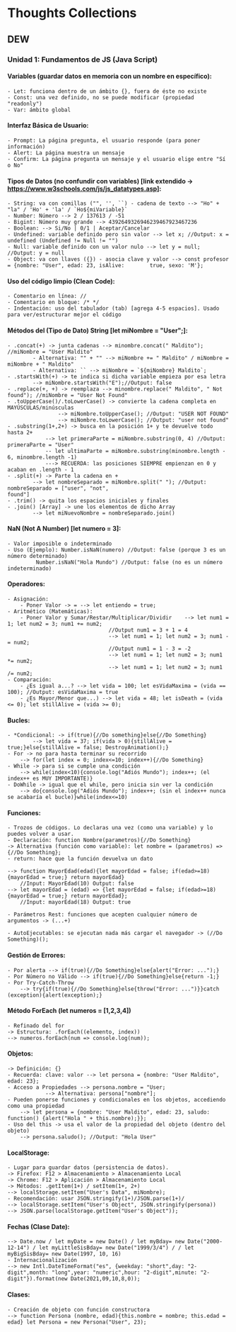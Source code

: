 # Thoughts Collections

## DEW

### Unidad 1: Fundamentos de JS (Java Script)

#### Variables (guardar datos en memoria con un nombre en específico):
	- Let: funciona dentro de un ámbito {}, fuera de éste no existe
	- Const: una vez definido, no se puede modificar (propiedad "readonly")
	- Var: ámbito global

#### Interfaz Básica de Usuario:
	- Prompt: La página pregunta, el usuario responde (para poner información)
	- Alert: La página muestra un mensaje
	- Confirm: La página pregunta un mensaje y el usuario elige entre "Sí o No"

#### Tipos de Datos (no confundir con variables) [link extendido -> https://www.w3schools.com/js/js_datatypes.asp]:
	- String: va con comillas ("", '', ``) - cadena de texto --> "Ho" + "la" / 'Ho' + 'la' / `Ho${miVariable}`
	- Number: Número --> 2 / 137613 / -51
	- Bigint: Número muy grande --> 4392649326946239467923467236
	- Boolean: --> Si/No | 0/1 | Aceptar/Cancelar
	- Undefined: variable definido pero sin valor --> let x; //Output: x = undefined (Undefined != Null != "")
	- Null: variable definido con un valor nulo --> let y = null; //Output: y = null
	- Object: va con llaves ({}) - asocia clave y valor --> const profesor = {nombre: "User", edad: 23, isAlive: 		true, sexo: 'M'};

#### Uso del código limpio (Clean Code):
	- Comentario en línea: //
	- Comentario en bloque: /* */
	- Indentación: uso del tabulador (tab) [agrega 4-5 espacios]. Usado para ver/estructurar mejor el código

#### Métodos del (Tipo de Dato) String [let miNombre = "User";]:
	- .concat(+) -> junta cadenas --> minombre.concat(" Maldito"); //miNombre = "User Maldito"
			- Alternativa: "" + "" --> miNombre += " Maldito" / miNombre = miNombre + " Maldito"
			- Alternativa: `` --> miNombre = `${miNombre} Maldito`;
	- .startsWith(+) -> te indica si dicha variable empieza por esa letra
			--> miNombre.startsWith("E");//Output: false
	- .replace(+, +) -> reemplaza --> minombre.replace(" Maldito", " Not found"); //miNombre = "User Not Found"
	- .toUpperCase()/.toLowerCase() -> convierte la cadena completa en MAYÚSCULAS/minúsculas
					--> miNombre.toUpperCase(); //Output: "USER NOT FOUND"
					--> miNombre.toLowerCase(); //Output: "user not found"
	- .substring(1+,2+) -> busca en la posición 1+ y te devuelve todo hasta 2+
				--> let primeraParte = miNombre.substring(0, 4) //Output: primeraParte = "User"
				-- let ultimaParte = miNombre.substring(minombre.length - 6, minombre.length -1)
				---> RECUERDA: las posiciones SIEMPRE empienzan en 0 y acaban en .length - 1
	- .split(+) -> Parte la cadena en +
			--> let nombreSeparado = miNombre.split(" "); //Output: nombreSeparado = ["user", "not", 													found"]
	- .trim() -> quita los espacios iniciales y finales
	- .join() [Array] -> une los elementos de dicho Array
			--> let miNuevoNombre = nombreSeparado.join()

#### NaN (Not A Number) [let numero = 3]:
	- Valor imposible o indeterminado
	- Uso (Ejemplo): Number.isNaN(numero) //Output: false (porque 3 es un número determinado)
			 Number.isNaN("Hola Mundo") //Output: false (no es un número indeterminado)

#### Operadores:
	- Asignación:
	 	- Poner Valor -> = --> let entiendo = true;
	- Aritmético (Matemáticas):
		- Poner Valor y Sumar/Restar/Multiplicar/Dividir 	--> let num1 = 1; let num2 = 3; num1 += num2;
									//Output num1 = 3 + 1 = 4
									--> let num1 = 1; let num2 = 3; num1 -= num2;
									//Output num1 = 1 - 3 = -2
									--> let num1 = 1; let num2 = 3; num1 *= num2;
									--> let num1 = 1; let num2 = 3; num1 /= num2;
	- Comparación:
		- ¿Es igual a...? --> let vida = 100; let esVidaMaxima = (vida == 100); //Output: esVidaMaxima = true
		- ¿Es Mayor/Menor que...) --> let vida = 48; let isDeath = (vida <= 0); let stillAlive = (vida >= 0);

#### Bucles:
	- *Condicional: -> if(true){//Do something}else{//Do Something}
			--> let vida = 37; if(vida > 0){stillAlive = true;}else{stillAlive = false; DestroyAnimation();}
	- For -> no para hasta terminar su recorrido
		--> for(let index = 0; index<=10; index++){//Do Something}
	- While -> para si se cumple una condición
		--> while(index<10){console.log("Adiós Mundo"); index++; (el index++ es MUY IMPORTANTE)}
	- DoWhile -> igual que el while, pero inicia sin ver la condición
		--> do{console.log("Adiós Mundo"); index++; (sin el index++ nunca se acabaría el bucle)}while(index<=10)

#### Funciones:
	- Trozos de códigos. Lo declaras una vez (como una variable) y lo puedes volver a usar.
	- Declaración: function Nombre(parametros){//Do Something}
	-> Alternativa (función como variable): let nombre = (parametros) => {//Do Something};
	- return: hace que la función devuelva un dato

	--> function MayorEdad(edad){let mayorEdad = false; if(edad>=18){mayorEdad = true;} return mayorEdad}
		//Input: MayorEdad(10) Output: false
	--> let mayorEdad = (edad) => {let mayorEdad = false; if(edad>=18){mayorEdad = true;} return mayorEdad};
		//Input: mayorEdad(18) Output: true

	- Parámetros Rest: funciones que acepten cualquier número de argumentos -> (...+)

	- AutoEjecutables: se ejecutan nada más cargar el navegador -> (//Do Something)();

#### Gestión de Errores:
	- Por alerta --> if(true){//Do Something}else{alert("Error: ...");}
	- Por Número no Válido --> if(true){//Do Something}else{return -1;}
	- Por Try-Catch-Throw
		--> try{if(true){//Do Something}else{throw("Error: ...")}}catch (exception){alert(exception);}

#### Método ForEach (let numeros = [1,2,3,4])
	- Refinado del for
	-> Estructura: .forEach((elemento, index))
	--> numeros.forEach(num => console.log(num));

#### Objetos:
	-> Definición: {}
	- Recuerda: clave: valor --> let persona = {nombre: "User Maldito", edad: 23};
	- Acceso a Propiedades --> persona.nombre = "User;
				--> Alternativa: persona["nombre"];
	- Pueden ponerse funciones y condicionales en los objetos, accediendo como una propiedad
		--> let persona = {nombre: "User Maldito", edad: 23, saludo: function() {alert("Hola " + this.nombre);}};
	- Uso del this -> usa el valor de la propiedad del objeto (dentro del objeto)
		--> persona.saludo(); //Output: "Hola User"

#### LocalStorage:
	- Lugar para guardar datos (persistencia de datos).
	-> Firefox: F12 > Almacenamiento > Almacenamiento Local
	-> Chrome: F12 > Aplicación > Almacenamiento Local 
	-> Métodos: .getItem(1+) / setItem(1+, 2+)
	--> localStorage.setItem("User's Data", miNombre);
	- Recomendación: usar JSON.stringify(1+)/JSON.parse(1+)/
	--> localStorage.setItem("User's Object", JSON.stringify(persona))
	--> JSON.parse(localStorage.getItem("User's Object"));

#### Fechas (Clase Date):
	--> Date.now / let myDate = new Date() / let myBday= new Date("2000-12-14") / let myLittleSisBday= new Date("1999/3/4") / / let myBigSisBday= new Date(1997, 10, 16)
	- Internacionalización
	--> new Intl.DateTimeFormat("es", {weekday: "short",day: "2-digit",month: "long",year: "numeric",hour: "2-digit",minute: "2-digit"}).format(new Date(2021,09,10,8,0));

#### Clases:
	- Creación de objeto con función constructora
	--> function Persona (nombre, edad){this.nombre = nombre; this.edad = edad} let Persona = new Persona("User", 23);

